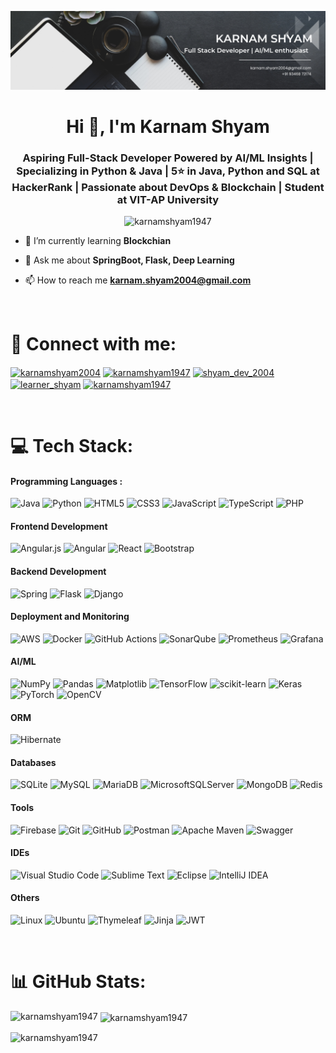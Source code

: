 [![MasterHead](Banner.png)](https://karnamshyam1947.github.io/portfolio/)

<h1 align="center">Hi 👋, I'm Karnam Shyam</h1>
<h3 align="center">Aspiring Full-Stack Developer Powered by AI/ML Insights | Specializing in Python & Java | 5⭐ in Java, Python and SQL at HackerRank | Passionate about DevOps & Blockchain | Student at VIT-AP University</h3>

<p align="center"> <img src="https://komarev.com/ghpvc/?username=karnamshyam1947&label=Profile%20views&color=0e75b6&style=flat" alt="karnamshyam1947" /> </p>

- 🌱 I’m currently learning **Blockchian**

- 💬 Ask me about **SpringBoot, Flask, Deep Learning**

- 📫 How to reach me **<karnam.shyam2004@gmail.com>**

<br>

# 🤝 Connect with me:
<p align="left">
<a href="https://linkedin.com/in/karnamshyam2004" target="blank"><img align="center" src="https://raw.githubusercontent.com/rahuldkjain/github-profile-readme-generator/master/src/images/icons/Social/linked-in-alt.svg" alt="karnamshyam2004" height="30" width="40" /></a>
<a href="https://kaggle.com/karnamshyam1947" target="blank"><img align="center" src="https://raw.githubusercontent.com/rahuldkjain/github-profile-readme-generator/master/src/images/icons/Social/kaggle.svg" alt="karnamshyam1947" height="30" width="40" /></a>
<a href="https://instagram.com/shyam_dev_2004" target="blank"><img align="center" src="https://raw.githubusercontent.com/rahuldkjain/github-profile-readme-generator/master/src/images/icons/Social/instagram.svg" alt="shyam_dev_2004" height="30" width="40" /></a>
<a href="https://www.hackerrank.com/learner_shyam" target="blank"><img align="center" src="https://raw.githubusercontent.com/rahuldkjain/github-profile-readme-generator/master/src/images/icons/Social/hackerrank.svg" alt="learner_shyam" height="30" width="40" /></a>
<a href="https://www.leetcode.com/karnamshyam1947" target="blank"><img align="center" src="https://raw.githubusercontent.com/rahuldkjain/github-profile-readme-generator/master/src/images/icons/Social/leet-code.svg" alt="karnamshyam1947" height="30" width="40" /></a>
</p>

<br>

# 💻 Tech Stack:

#### Programming Languages :  
![Java](https://img.shields.io/badge/java-%23ED8B00.svg?style=for-the-badge&logo=openjdk&logoColor=white)
![Python](https://img.shields.io/badge/python-3670A0?style=for-the-badge&logo=python&logoColor=ffdd54)
![HTML5](https://img.shields.io/badge/html5-%23E34F26.svg?style=for-the-badge&logo=html5&logoColor=white)
![CSS3](https://img.shields.io/badge/css3-%231572B6.svg?style=for-the-badge&logo=css3&logoColor=white)
![JavaScript](https://img.shields.io/badge/javascript-%23323330.svg?style=for-the-badge&logo=javascript&logoColor=%23F7DF1E)
![TypeScript](https://img.shields.io/badge/typescript-%23007ACC.svg?style=for-the-badge&logo=typescript&logoColor=white)
![PHP](https://img.shields.io/badge/php-%23777BB4.svg?style=for-the-badge&logo=php&logoColor=white)

#### Frontend Development 
![Angular.js](https://img.shields.io/badge/angular.js-%23E23237.svg?style=for-the-badge&logo=angularjs&logoColor=white)
![Angular](https://img.shields.io/badge/angular-%23DD0031.svg?style=for-the-badge&logo=angular&logoColor=white)
![React](https://img.shields.io/badge/react-%2320232a.svg?style=for-the-badge&logo=react&logoColor=%2361DAFB)
![Bootstrap](https://img.shields.io/badge/bootstrap-%238511FA.svg?style=for-the-badge&logo=bootstrap&logoColor=white)


#### Backend Development 
![Spring](https://img.shields.io/badge/spring-%236DB33F.svg?style=for-the-badge&logo=spring&logoColor=white)
![Flask](https://img.shields.io/badge/flask-%23000.svg?style=for-the-badge&logo=flask&logoColor=white)
![Django](https://img.shields.io/badge/django-%23092E20.svg?style=for-the-badge&logo=django&logoColor=white)

#### Deployment and Monitoring
![AWS](https://img.shields.io/badge/AWS-%23FF9900.svg?style=for-the-badge&logo=amazon-aws&logoColor=white)
![Docker](https://img.shields.io/badge/docker-%230db7ed.svg?style=for-the-badge&logo=docker&logoColor=white)
![GitHub Actions](https://img.shields.io/badge/github%20actions-%232671E5.svg?style=for-the-badge&logo=githubactions&logoColor=white)
![SonarQube](https://img.shields.io/badge/SonarQube-black?style=for-the-badge&logo=sonarqube&logoColor=4E9BCD)
![Prometheus](https://img.shields.io/badge/Prometheus-E6522C?style=for-the-badge&logo=Prometheus&logoColor=white)
![Grafana](https://img.shields.io/badge/grafana-%23F46800.svg?style=for-the-badge&logo=grafana&logoColor=white)

#### AI/ML 
![NumPy](https://img.shields.io/badge/numpy-%23013243.svg?style=for-the-badge&logo=numpy&logoColor=white)
![Pandas](https://img.shields.io/badge/pandas-%23150458.svg?style=for-the-badge&logo=pandas&logoColor=white)
![Matplotlib](https://img.shields.io/badge/Matplotlib-%23ffffff.svg?style=for-the-badge&logo=Matplotlib&logoColor=black)
![TensorFlow](https://img.shields.io/badge/TensorFlow-%23FF6F00.svg?style=for-the-badge&logo=TensorFlow&logoColor=white)
![scikit-learn](https://img.shields.io/badge/scikit--learn-%23F7931E.svg?style=for-the-badge&logo=scikit-learn&logoColor=white)
![Keras](https://img.shields.io/badge/Keras-%23D00000.svg?style=for-the-badge&logo=Keras&logoColor=white)
![PyTorch](https://img.shields.io/badge/PyTorch-%23EE4C2C.svg?style=for-the-badge&logo=PyTorch&logoColor=white)
![OpenCV](https://img.shields.io/badge/opencv-%23white.svg?style=for-the-badge&logo=opencv&logoColor=white)

#### ORM 
![Hibernate](https://img.shields.io/badge/Hibernate-59666C?style=for-the-badge&logo=Hibernate&logoColor=white)

#### Databases 
![SQLite](https://img.shields.io/badge/sqlite-%2307405e.svg?style=for-the-badge&logo=sqlite&logoColor=white)
![MySQL](https://img.shields.io/badge/mysql-4479A1.svg?style=for-the-badge&logo=mysql&logoColor=white)
![MariaDB](https://img.shields.io/badge/MariaDB-003545?style=for-the-badge&logo=mariadb&logoColor=white)
![MicrosoftSQLServer](https://img.shields.io/badge/Microsoft%20SQL%20Server-CC2927?style=for-the-badge&logo=microsoft%20sql%20server&logoColor=white)
![MongoDB](https://img.shields.io/badge/MongoDB-%234ea94b.svg?style=for-the-badge&logo=mongodb&logoColor=white)
![Redis](https://img.shields.io/badge/redis-%23DD0031.svg?style=for-the-badge&logo=redis&logoColor=white)

#### Tools 
![Firebase](https://img.shields.io/badge/firebase-a08021?style=for-the-badge&logo=firebase&logoColor=ffcd34)
![Git](https://img.shields.io/badge/git-%23F05033.svg?style=for-the-badge&logo=git&logoColor=white)
![GitHub](https://img.shields.io/badge/github-%23121011.svg?style=for-the-badge&logo=github&logoColor=white)
![Postman](https://img.shields.io/badge/Postman-FF6C37?style=for-the-badge&logo=postman&logoColor=white)
![Apache Maven](https://img.shields.io/badge/Apache%20Maven-C71A36?style=for-the-badge&logo=Apache%20Maven&logoColor=white)
![Swagger](https://img.shields.io/badge/-Swagger-%23Clojure?style=for-the-badge&logo=swagger&logoColor=white)

#### IDEs 
![Visual Studio Code](https://img.shields.io/badge/Visual%20Studio%20Code-0078d7.svg?style=for-the-badge&logo=visual-studio-code&logoColor=white)
![Sublime Text](https://img.shields.io/badge/sublime_text-%23575757.svg?style=for-the-badge&logo=sublime-text&logoColor=important)
![Eclipse](https://img.shields.io/badge/Eclipse-FE7A16.svg?style=for-the-badge&logo=Eclipse&logoColor=white)
![IntelliJ IDEA](https://img.shields.io/badge/IntelliJIDEA-000000.svg?style=for-the-badge&logo=intellij-idea&logoColor=white)

#### Others 
![Linux](https://img.shields.io/badge/Linux-FCC624?style=for-the-badge&logo=linux&logoColor=black)
![Ubuntu](https://img.shields.io/badge/Ubuntu-E95420?style=for-the-badge&logo=ubuntu&logoColor=white)
![Thymeleaf](https://img.shields.io/badge/Thymeleaf-%23005C0F.svg?style=for-the-badge&logo=Thymeleaf&logoColor=white)
![Jinja](https://img.shields.io/badge/jinja-white.svg?style=for-the-badge&logo=jinja&logoColor=black)
![JWT](https://img.shields.io/badge/JWT-black?style=for-the-badge&logo=JSON%20web%20tokens)

<br>

# 📊 GitHub Stats:
<p><img align="left" src="https://github-readme-stats.vercel.app/api/top-langs?username=karnamshyam1947&show_icons=true&locale=en&layout=compact" alt="karnamshyam1947" /></p>

<p>&nbsp;<img align="center" src="https://github-readme-stats.vercel.app/api?username=karnamshyam1947&show_icons=true&locale=en" alt="karnamshyam1947" /></p>

<p><img align="center" src="https://github-readme-streak-stats.herokuapp.com/?user=karnamshyam1947&" alt="karnamshyam1947" /></p>

<!-- [![Spring Boot 3.1.1](https://img.shields.io/badge/Spring%20Boot-3.1.1-green.svg?logo=spring-boot)](https://spring.io/blog/2023/06/22/spring-boot-3-1-1-available-now)
[![Spring Security 5](https://img.shields.io/badge/Spring%20Security-5-green.svg?logo=spring)](https://docs.spring.io/spring-security/reference/index.html)
[![Spring Cloud 2022](https://img.shields.io/badge/Spring%20Cloud-v2022.0.3-green.svg?logo=spring)](https://docs.spring.io/spring-security/reference/index.html)
[![PostgreSQL 14](https://img.shields.io/badge/PostgreSQL-v14-blue.svg?logo=postgresql)](https://www.postgresql.org/)
[![Java 17](https://img.shields.io/badge/Java-17-blue.svg)](https://www.oracle.com/java/technologies/javase/jdk17-archive-downloads.html)
[![Maven 4](https://img.shields.io/badge/Maven-4.0-orange.svg?logo=maven)](https://www.oracle.com/java/technologies/javase/jdk17-archive-downloads.html)
[![Build Status](https://img.shields.io/badge/build-passing-brightgreen.svg)]() -->
